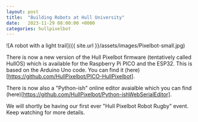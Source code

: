 ```yaml
---
layout: post
title:  "Building Robots at Hull University"
date:   2023-11-29 08:00:00 +0000
categories: hullpixelbot
---
```


![A robot with a light trail]({{ site.url }}/assets/images/Pixelbot-small.jpg)

There is now a new version of the Hull Pixelbot firmware (tentatively called HullOS) which is available for the Raspberry Pi PICO and the ESP32. This is based on the Arduino Uno code. You can find it (here)[https://github.com/HullPixelbot/PICO-HullPixelbot].

There is now also a "Python-ish" online editor avaialble which you can find (here)[https://github.com/HullPixelbot/Python-ishWebSerialEditor]. 

We will shortly be having our first ever "Hull Pixelbot Robot Rugby" event. Keep watching for more details.